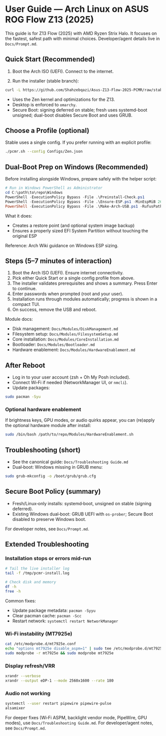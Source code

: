 # User Guide — Arch Linux on ASUS ROG Flow Z13 (2025)

This guide is for Z13 Flow (2025) with AMD Ryzen Strix Halo. It focuses on the fastest, safest path with minimal choices. Developer/agent details live in `Docs/Prompt.md`.

## Quick Start (Recommended)

1) Boot the Arch ISO (UEFI). Connect to the internet.

2) Run the installer (stable branch):
```bash
curl -L https://github.com/Shahzebqazi/Asus-Z13-Flow-2025-PCMR/raw/stable/pcmr.sh | bash
```

- Uses the Zen kernel and optimizations for the Z13.
- Desktop is enforced to `omarchy`.
- Secure Boot: signing deferred on stable; fresh uses systemd-boot unsigned; dual-boot disables Secure Boot and uses GRUB.

## Choose a Profile (optional)

Stable uses a single config. If you prefer running with an explicit profile:

```bash
./pcmr.sh --config Configs/Zen.json
```

## Dual‑Boot Prep on Windows (Recommended)

Before installing alongside Windows, prepare safely with the helper script:

```powershell
# Run in Windows PowerShell as Administrator
cd C:\path\to\repo\Windows
PowerShell -ExecutionPolicy Bypass -File .\Preinstall-Check.ps1
PowerShell -ExecutionPolicy Bypass -File .\Ensure-ESP.ps1 -MinEspMiB 260 -NewEspMiB 300 -ShrinkOsMiB 512
PowerShell -ExecutionPolicy Bypass -File .\Make-Arch-USB.ps1 -RufusPath C:\Tools\rufus.exe -ISOPath C:\Users\me\Downloads\archlinux.iso
```

What it does:
- Creates a restore point (and optional system image backup)
- Ensures a properly sized EFI System Partition without touching the original ESP

Reference: Arch Wiki guidance on Windows ESP sizing.

## Steps (5–7 minutes of interaction)

1) Boot the Arch ISO (UEFI). Ensure internet connectivity.
2) Pick either Quick Start or a single config profile from above.
3) The installer validates prerequisites and shows a summary. Press Enter to continue.
4) Enter passwords when prompted (root and your user).
5) Installation runs through modules automatically; progress is shown in a compact TUI.
6) On success, remove the USB and reboot.

Module docs:
- Disk management: `Docs/Modules/DiskManagement.md`
- Filesystem setup: `Docs/Modules/FilesystemSetup.md`
- Core installation: `Docs/Modules/CoreInstallation.md`
- Bootloader: `Docs/Modules/Bootloader.md`
- Hardware enablement: `Docs/Modules/HardwareEnablement.md`

## After Reboot

- Log in to your user account (zsh + Oh My Posh included).
- Connect Wi‑Fi if needed (NetworkManager UI, or `nmcli`).
- Update packages:
```bash
sudo pacman -Syu
```

### Optional hardware enablement
If brightness keys, GPU modes, or audio quirks appear, you can (re)apply the optional hardware module after install:
```bash
sudo /bin/bash /path/to/repo/Modules/HardwareEnablement.sh
```

## Troubleshooting (short)

- See the canonical guide: `Docs/Troubleshooting Guide.md`
- Dual‑boot: Windows missing in GRUB menu:
```bash
sudo grub-mkconfig -o /boot/grub/grub.cfg
```

## Secure Boot Policy (summary)

- Fresh/Linux‑only installs: systemd‑boot, unsigned on stable (signing deferred).
- Existing Windows dual‑boot: GRUB UEFI with `os-prober`; Secure Boot disabled to preserve Windows boot.

For developer notes, see `Docs/Prompt.md`.

## Extended Troubleshooting

### Installation stops or errors mid-run
```bash
# Tail the live installer log
tail -f /tmp/pcmr-install.log

# Check disk and memory
df -h
free -h
```
Common fixes:
- Update package metadata: `pacman -Syyu`
- Clear pacman cache: `pacman -Scc`
- Restart network: `systemctl restart NetworkManager`

### Wi‑Fi instability (MT7925e)
```bash
cat /etc/modprobe.d/mt7925e.conf
echo "options mt7925e disable_aspm=1" | sudo tee /etc/modprobe.d/mt7925e.conf
sudo modprobe -r mt7925e && sudo modprobe mt7925e
```

### Display refresh/VRR
```bash
xrandr --verbose
xrandr --output eDP-1 --mode 2560x1600 --rate 180
```

### Audio not working
```bash
systemctl --user restart pipewire pipewire-pulse
alsamixer
```

For deeper fixes (Wi‑Fi ASPM, backlight vendor mode, PipeWire, GPU modes), use `Docs/Troubleshooting Guide.md`. For developer/agent notes, see `Docs/Prompt.md`.


